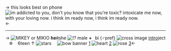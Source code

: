-> this looks best on phone 
⠀
![im addicted to you, don't you know that you're toxic? intoxicate me now, with your loving now. i think im ready now, i think im ready now. ](https://i.imgur.com/3MA0Dy7.gif)<- 
***
-> ![MIKEY  or MIKIO](https://i.imgur.com/yAICFN6.gif) 
**he**~~it~~she ![!?](https://i.imgur.com/5qAWTFT.gif) male **+**⠀bi (♂pref) 
![cross image](https://i.imgur.com/cseXlur.png) [introj](https://tokyorevengers.fandom.com/wiki/Manjiro_Sano)ect ⠀☆ ⠀6teen ↑ ![stars](https://i.imgur.com/uRvd3Be.png)
⠀
![bow banner](https://i.imgur.com/uMvcrp8.png)
[1](https://rentry.co/hanagakitakemichis) ![heart](https://i.imgur.com/N8oTgAf.png) [2](https://rentry.co/manjirous) ![rose](https://i.imgur.com/Tp2khr3.png) [3](https://rentry.co/tokyorevs)<-